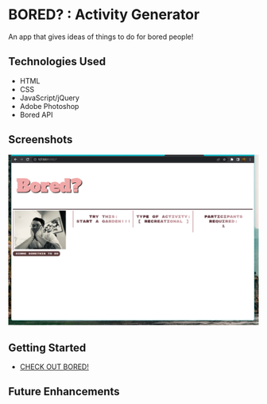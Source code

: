 # BORED? : Activity Generator

An app that gives ideas of things to do for bored people!

## Technologies Used
- HTML
- CSS
- JavaScript/jQuery
- Adobe Photoshop
- Bored API

## Screenshots
![Alt text](/img/Screenshot01.png)

## Getting Started
 - [CHECK OUT BORED!](https://storied-sprinkles-dcde3f.netlify.app/)

## Future Enhancements